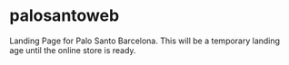 # palosantoweb


Landing Page for Palo Santo Barcelona. This will be a temporary landing age until the online store is ready.
